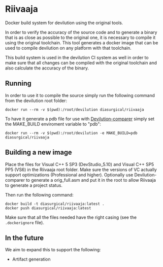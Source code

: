 # Riivaaja

Docker build system for devilution using the original tools.

In order to verify the accuracy of the source code and to generate a binary that is as close as possible to the original one, it is necessary to compile it using the original toolchain. This tool generates a docker image that can be used to compile devilution on any platform with that toolchain.

This build system is used in the devilution CI system as well in order to make sure that all changes can be compiled with the original toolchain and also calculate the accuracy of the binary.

## Running

In order to use it to compile the source simply run the following command from the devilution root folder:

```plain
docker run --rm -v $(pwd):/root/devilution diasurgical/riivaaja
```

To have it generate a pdb file for use with [Devilution-comparer](https://github.com/diasurgical/devilution-comparer) simply set the MAKE_BUILD enviroment variable to "pdb":

```plain
docker run --rm -v $(pwd):/root/devilution -e MAKE_BUILD=pdb diasurgical/riivaaja
```

## Building a new image

Place the files for Visual C++ 5 SP3 (DevStudio_5.10) and Visual C++ SP5 PP5 (VS6) in the Riivaaja root folder. Make sure the versions of VC actually support optimizations (Professional and higher). Optionally use Devilution-comparer to generate a orig_full.asm and put it in the root to allow Riivaaja to generate a project status.

Then run the following command:

```plain
docker build -t diasurgical/riivaaja:latest .
docker push diasurgical/riivaaja:latest
```

Make sure that all the files needed have the right casing (see the `.dockerignore` file).

## In the future

We aim to expand this to support the following:

- Artifact generation
